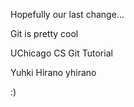 Hopefully our last change...

Git is pretty cool

UChicago CS Git Tutorial

Yuhki Hirano yhirano

:)


